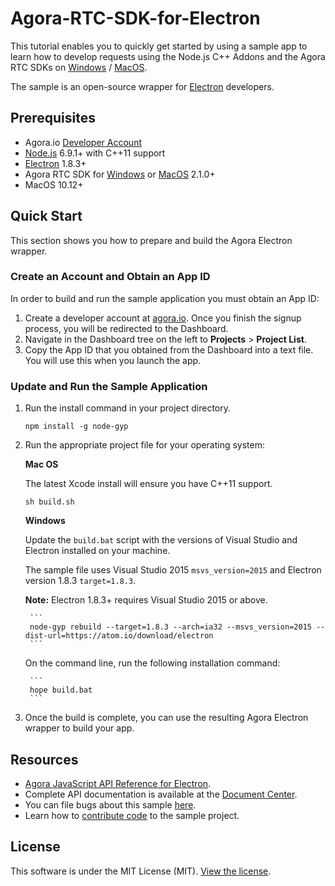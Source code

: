 # Agora-RTC-SDK-for-Electron

This tutorial enables you to quickly get started by using a sample app to learn how to develop requests using the Node.js C++ Addons and the Agora RTC SDKs on [Windows](https://docs.agora.io/en/2.2/product/Voice/API%20Reference/communication_windows_audio?platform=Windows) / [MacOS](https://docs.agora.io/en/2.2/product/Voice/API%20Reference/communication_mac_audio?platform=macOS).

The sample is an open-source wrapper for [Electron](https://electronjs.org/) developers.


## Prerequisites
- Agora.io [Developer Account](https://dashboard.agora.io/signin/)
- [Node.js](https://nodejs.org/en/download/) 6.9.1+ with C++11 support
- [Electron](https://electronjs.org) 1.8.3+
- Agora RTC SDK for [Windows](https://docs.agora.io/en/2.2/product/Voice/API%20Reference/communication_windows_audio?platform=Windows) or [MacOS](https://docs.agora.io/en/2.2/product/Voice/API%20Reference/communication_mac_audio?platform=macOS) 2.1.0+
- MacOS 10.12+

## Quick Start
This section shows you how to prepare and build the Agora Electron wrapper.

### Create an Account and Obtain an App ID
In order to build and run the sample application you must obtain an App ID: 

1. Create a developer account at [agora.io](https://dashboard.agora.io/signin/). Once you finish the signup process, you will be redirected to the Dashboard.
2. Navigate in the Dashboard tree on the left to **Projects** > **Project List**.
3. Copy the App ID that you obtained from the Dashboard into a text file. You will use this when you launch the app.

### Update and Run the Sample Application 

1. Run the install command in your project directory.

	```
	npm install -g node-gyp
	```

2. Run the appropriate project file for your operating system:

	**Mac OS**
	
	The latest Xcode install will ensure you have C++11 support.
	
	```
	sh build.sh
	```
	**Windows**
	
	Update the `build.bat` script with the versions of Visual Studio and Electron installed on your machine.

	The sample file uses Visual Studio 2015 `msvs_version=2015` and Electron version 1.8.3 `target=1.8.3`. 
		
	**Note:** Electron 1.8.3+ requires Visual Studio 2015 or above.
	
		```
		node-gyp rebuild --target=1.8.3 --arch=ia32 --msvs_version=2015 --dist-url=https://atom.io/download/electron
		```

	On the command line, run the following installation command:
	
		```
		hope build.bat
		```


3. Once the build is complete, you can use the resulting Agora Electron wrapper to build your app.


## Resources
* [Agora JavaScript API Reference for Electron](apis.md).
* Complete API documentation is available at the [Document Center](https://docs.agora.io/en/).
* You can file bugs about this sample [here](https://github.com/AgoraIO/Agora-RTC-SDK-for-Electron/issues).
* Learn how to [contribute code](contribuitions.md) to the sample project.


## License
This software is under the MIT License (MIT). [View the license](LICENSE.md).